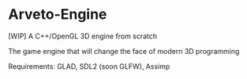 # Arveto-Engine
[WIP] A C++/OpenGL 3D engine from scratch

The game engine that will change the face of modern 3D programming

Requirements: GLAD, SDL2 (soon GLFW), Assimp
